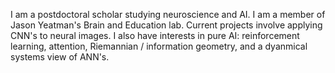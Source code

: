I am a postdoctoral scholar studying neuroscience and AI.
I am a member of Jason Yeatman's Brain and Education lab.
Current projects involve applying CNN's to neural images.
I also have interests in pure AI: reinforcement learning, attention, Riemannian / information geometry, and a dyanmical systems view of ANN's.
